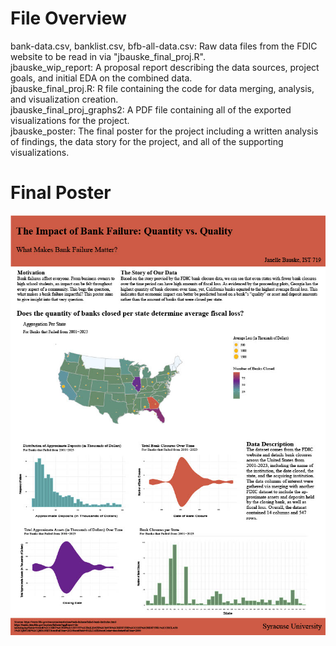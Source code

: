 # File Overview <br/>
bank-data.csv, banklist.csv, bfb-all-data.csv: Raw data files from the FDIC website to be read in via "jbauske_final_proj.R". <br/>
jbauske_wip_report: A proposal report describing the data sources, project goals, and initial EDA on the combined data. <br/>
jbauske_final_proj.R: R file containing the code for data merging, analysis, and visualization creation. <br/>
jbauske_final_proj_graphs2: A PDF file containing all of the exported visualizations for the project. <br/>
jbauske_poster: The final poster for the project including a written analysis of findings, the data story for the project, and all of the supporting visualizations. <br/>
# Final Poster <br/>
![Final Poster](jbauske_poster_jpg.jpg)
